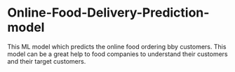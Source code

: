 # Online-Food-Delivery-Prediction-model
This ML model which predicts the online food ordering bby customers.
This model can be a great help to food companies to understand their customers and their target customers. 
